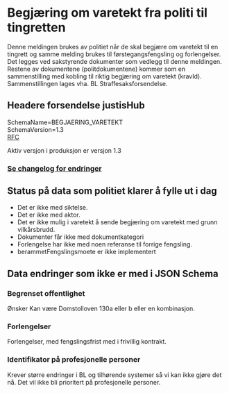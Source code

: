 # Begjæring om varetekt fra politi til tingretten
Denne meldingen brukes av politiet når de skal begjære om varetekt til en tingrett og samme melding brukes til førstegangsfengsling og forlengelser.
Det legges ved sakstyrende dokumenter som vedlegg til denne meldingen. Restene av dokumentene (politdokumentene) kommer som en sammenstilling med kobling
til riktig begjæring om varetekt (kravId). Sammenstillingen lages vha. BL Straffesaksforsendelse.
## Headere forsendelse justisHub
SchemaName=BEGJAERING_VARETEKT  
SchemaVersion=1.3  
[RFC](../../../rfc/MessageName-header.md)

Aktiv versjon i produksjon er versjon 1.3

### [Se changelog for endringer](./changelog.md)

## Status på data som politiet klarer å fylle ut i dag
* Det er ikke med siktelse.
* Det er ikke med aktor.
* Det er ikke mulig i varetekt å sende begjæring om varetekt med grunn vilkårsbrudd.
* Dokumenter får ikke med dokumentkategori
* Forlengelse har ikke med noen referanse til forrige fengsling.
* berammetFengslingsmoete er ikke implementert

## Data endringer som ikke er med i JSON Schema
### Begrenset offentlighet
Ønsker
Kan være Domstolloven 130a eller b eller en kombinasjon.

### Forlengelser
Forlengelser, med fengslingsfrist med i frivillig kontrakt.

### Identifikator på profesjonelle personer
Krever større endringer i BL og tilhørende systemer så vi kan ikke gjøre det nå.
Det vil ikke bli prioritert på profesjonelle personer.
